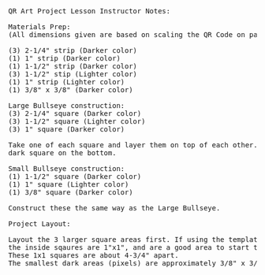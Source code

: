 <pre>
QR Art Project Lesson Instructor Notes:

Materials Prep:
(All dimensions given are based on scaling the QR Code on page 3 of the lesson plan)

(3) 2-1/4" strip (Darker color)
(1) 1" strip (Darker color)
(1) 1-1/2" strip (Darker color)
(3) 1-1/2" stip (Lighter color)
(1) 1" strip (Lighter color)
(1) 3/8" x 3/8" (Darker color)

Large Bullseye construction:
(3) 2-1/4" square (Darker color)
(3) 1-1/2" square (Lighter color)
(3) 1" square (Darker color)

Take one of each square and layer them on top of each other. The largest
dark square on the bottom.

Small Bullseye construction:
(1) 1-1/2" square (Darker color)
(1) 1" square (Lighter color)
(1) 3/8" square (Darker color)

Construct these the same way as the Large Bullseye.

Project Layout:

Layout the 3 larger square areas first. If using the template in the PDF
the inside sqaures are 1"x1", and are a good area to start the project.
These 1x1 squares are about 4-3/4" apart.
The smallest dark areas (pixels) are approximately 3/8" x 3/8"
</pre>
